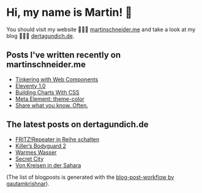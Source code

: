 # Hi, my name is Martin! 👋 
You should visit my website 👨🏼‍💻  [martinschneider.me](https://martinschneider.me) and take a look at my blog 🤷🏼‍♂️ [dertagundich.de](https://www.dertagundich.de).

## Posts I've written recently on martinschneider.me
<!-- MSME-POST-LIST:START -->
- [Tinkering with Web Components](https://martinschneider.me/articles/tinkering-with-web-components/)
- [Eleventy 1.0](https://martinschneider.me/articles/eleventy-1-0/)
- [Building Charts With CSS](https://martinschneider.me/articles/building-charts-with-css/)
- [Meta Element: theme-color](https://martinschneider.me/articles/meta-element-theme-color/)
- [Share what you know. Often.](https://martinschneider.me/articles/share-what-you-know-often/)
<!-- MSME-POST-LIST:END -->

## The latest posts on dertagundich.de
<!-- DTUI-POST-LIST:START -->
- [FRITZ!Repeater in Reihe schalten](https://www.dertagundich.de/2022/05/31/fritzrepeater-in-reihe-schalten/)
- [Killer’s Bodyguard 2](https://www.dertagundich.de/2022/05/29/killers-bodyguard-2/)
- [Warmes Wasser](https://www.dertagundich.de/2022/05/22/warmes-wasser/)
- [Secret City](https://www.dertagundich.de/2022/05/12/secret-city/)
- [Von Kreisen in der Sahara](https://www.dertagundich.de/2022/05/10/von-kreisen-in-der-sahara/)
<!-- DTUI-POST-LIST:END -->

(The list of blogposts is generated with the [blog-post-workflow by gautamkrishnar](https://github.com/gautamkrishnar/blog-post-workflow)).
